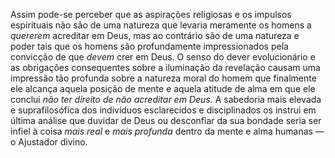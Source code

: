 ﻿Assim pode-se perceber que as aspirações religiosas e os impulsos espirituais não são de uma natureza que levaria meramente os homens a *quererem* acreditar em Deus, mas ao contrário são de uma natureza e poder tais que os homens são profundamente impressionados pela convicção de que *devem* crer em Deus. O senso do dever evolucionário e as obrigações consequentes sobre a iluminação da revelação causam uma impressão tão profunda sobre a natureza moral do homem que finalmente ele alcança aquela posição de mente e aquela atitude de alma em que ele conclui *não ter direito de não acreditar em Deus.* A sabedoria mais elevada e suprafilosófica dos indivíduos esclarecidos e disciplinados os instrui em última análise que duvidar de Deus ou desconfiar da sua bondade seria ser infiel à coisa *mais real* e *mais profunda* dentro da mente e alma humanas — o Ajustador divino.
